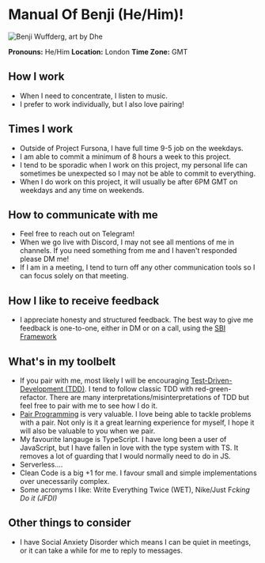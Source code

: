 # Manual Of Benji (He/Him)!

![Benji Wuffderg, art by Dhe](https://pbs.twimg.com/profile_images/1323202993257435136/kgNLN3Rz_400x400.jpg)

**Pronouns:** He/Him
**Location:** London
**Time Zone:** GMT

## How I work
* When I need to concentrate, I listen to music.
* I prefer to work individually, but I also love pairing!

## Times I work
* Outside of Project Fursona, I have full time 9-5 job on the weekdays.
* I am able to commit a minimum of 8 hours a week to this project.
* I tend to be sporadic when I work on this project, my personal life can sometimes be unexpected so I may not be able to commit to everything.
* When I do work on this project, it will usually be after 6PM GMT on weekdays and any time on weekends.

## How to communicate with me

* Feel free to reach out on Telegram!
* When we go live with Discord, I may not see all mentions of me in channels. If you need something from me and I haven't responded please DM me!
* If I am in a meeting, I tend to turn off any other communication tools so I can focus solely on that meeting.

## How I like to receive feedback

* I appreciate honesty and structured feedback. The best way to give me feedback is one-to-one, either in DM or on a call, using the [SBI Framework](https://medium.com/pm101/the-situation-behavior-impact-feedback-framework-e20ce52c9357)

## What's in my toolbelt

* If you pair with me, most likely I will be encouraging [Test-Driven-Development (TDD)](https://cleancoders.com/episode/clean-code-episode-6-p1). I tend to follow classic TDD with red-green-refactor. There are many interpretations/misinterpretations of TDD but feel free to pair with me to see how I do it.
* [Pair Programming](https://martinfowler.com/articles/on-pair-programming.html) is very valuable. I love being able to tackle problems with a pair. Not only is it a great learning experience for myself, I hope it will also be valuable to you when we pair.
* My favourite langauge is TypeScript. I have long been a user of JavaScript, but I have fallen in love with the type system with TS. It removes a lot of guarding that I would normally need to do in JS.
* Serverless....
* Clean Code is a big +1 for me. I favour small and simple implementations over unecessarily complex.
* Some acronyms I like: Write Everything Twice (WET), Nike/Just F*cking Do it (JFDI)*

## Other things to consider

* I have Social Anxiety Disorder which means I can be quiet in meetings, or it can take a while for me to reply to messages.
